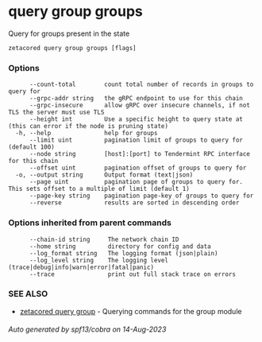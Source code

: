 # query group groups

Query for groups present in the state

```
zetacored query group groups [flags]
```

### Options

```
      --count-total        count total number of records in groups to query for
      --grpc-addr string   the gRPC endpoint to use for this chain
      --grpc-insecure      allow gRPC over insecure channels, if not TLS the server must use TLS
      --height int         Use a specific height to query state at (this can error if the node is pruning state)
  -h, --help               help for groups
      --limit uint         pagination limit of groups to query for (default 100)
      --node string        [host]:[port] to Tendermint RPC interface for this chain 
      --offset uint        pagination offset of groups to query for
  -o, --output string      Output format (text|json) 
      --page uint          pagination page of groups to query for. This sets offset to a multiple of limit (default 1)
      --page-key string    pagination page-key of groups to query for
      --reverse            results are sorted in descending order
```

### Options inherited from parent commands

```
      --chain-id string     The network chain ID
      --home string         directory for config and data 
      --log_format string   The logging format (json|plain) 
      --log_level string    The logging level (trace|debug|info|warn|error|fatal|panic) 
      --trace               print out full stack trace on errors
```

### SEE ALSO

* [zetacored query group](zetacored_query_group.md)	 - Querying commands for the group module

###### Auto generated by spf13/cobra on 14-Aug-2023
